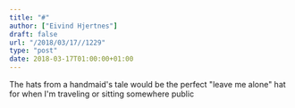 ```yaml
---
title: "#"
author: ["Eivind Hjertnes"]
draft: false
url: "/2018/03/17//1229"
type: "post"
date: 2018-03-17T01:00:00+01:00
---
```


The hats from a handmaid's tale would be the perfect "leave me alone"
hat for when I'm traveling or sitting somewhere public
